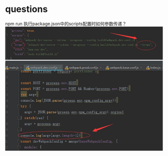 # questions
npm run 执行package.json中的scripts配置时如何参数传递？
![](https://github.com/xiaoyund/questions/blob/master/1.jpg)
![](https://github.com/xiaoyund/questions/blob/master/2.jpg)
